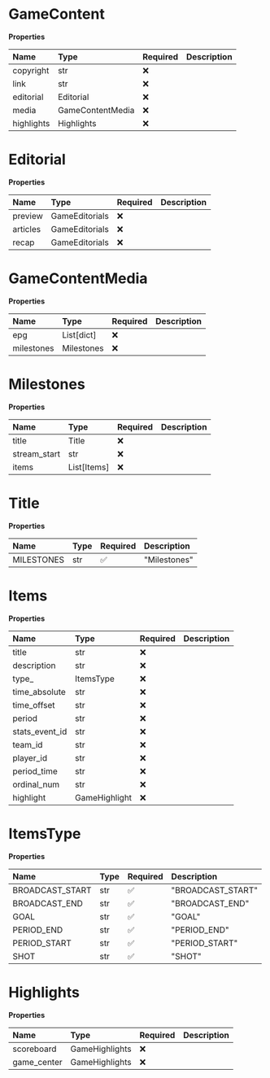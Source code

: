 # GameContent

**Properties**

| Name       | Type             | Required | Description |
| :--------- | :--------------- | :------- | :---------- |
| copyright  | str              | ❌       |             |
| link       | str              | ❌       |             |
| editorial  | Editorial        | ❌       |             |
| media      | GameContentMedia | ❌       |             |
| highlights | Highlights       | ❌       |             |

# Editorial

**Properties**

| Name     | Type           | Required | Description |
| :------- | :------------- | :------- | :---------- |
| preview  | GameEditorials | ❌       |             |
| articles | GameEditorials | ❌       |             |
| recap    | GameEditorials | ❌       |             |

# GameContentMedia

**Properties**

| Name       | Type       | Required | Description |
| :--------- | :--------- | :------- | :---------- |
| epg        | List[dict] | ❌       |             |
| milestones | Milestones | ❌       |             |

# Milestones

**Properties**

| Name         | Type        | Required | Description |
| :----------- | :---------- | :------- | :---------- |
| title        | Title       | ❌       |             |
| stream_start | str         | ❌       |             |
| items        | List[Items] | ❌       |             |

# Title

**Properties**

| Name       | Type | Required | Description  |
| :--------- | :--- | :------- | :----------- |
| MILESTONES | str  | ✅       | "Milestones" |

# Items

**Properties**

| Name           | Type          | Required | Description |
| :------------- | :------------ | :------- | :---------- |
| title          | str           | ❌       |             |
| description    | str           | ❌       |             |
| type\_         | ItemsType     | ❌       |             |
| time_absolute  | str           | ❌       |             |
| time_offset    | str           | ❌       |             |
| period         | str           | ❌       |             |
| stats_event_id | str           | ❌       |             |
| team_id        | str           | ❌       |             |
| player_id      | str           | ❌       |             |
| period_time    | str           | ❌       |             |
| ordinal_num    | str           | ❌       |             |
| highlight      | GameHighlight | ❌       |             |

# ItemsType

**Properties**

| Name            | Type | Required | Description       |
| :-------------- | :--- | :------- | :---------------- |
| BROADCAST_START | str  | ✅       | "BROADCAST_START" |
| BROADCAST_END   | str  | ✅       | "BROADCAST_END"   |
| GOAL            | str  | ✅       | "GOAL"            |
| PERIOD_END      | str  | ✅       | "PERIOD_END"      |
| PERIOD_START    | str  | ✅       | "PERIOD_START"    |
| SHOT            | str  | ✅       | "SHOT"            |

# Highlights

**Properties**

| Name        | Type           | Required | Description |
| :---------- | :------------- | :------- | :---------- |
| scoreboard  | GameHighlights | ❌       |             |
| game_center | GameHighlights | ❌       |             |

<!-- This file was generated by liblab | https://liblab.com/ -->
